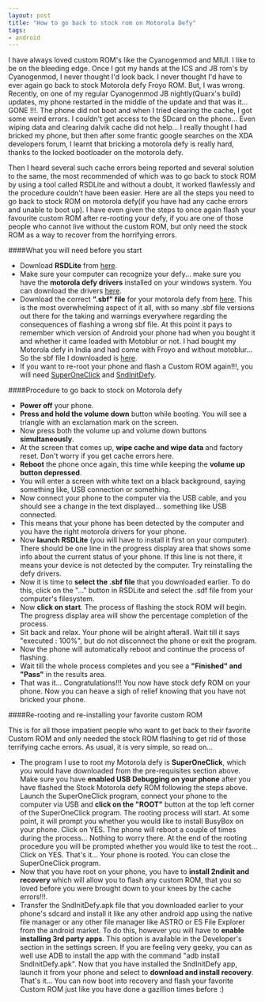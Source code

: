```yaml
---
layout: post
title: "How to go back to stock rom on Motorola Defy"
tags:
- android
---
```


I have always loved custom ROM's like the Cyanogenmod and MIUI. I like to be on the bleeding edge. Once I got my hands at the ICS and JB rom's by Cyanogenmod, I never thought I'd look back. I never thought I'd have to ever again go back to stock Motorola defy Froyo ROM. But, I was wrong. Recently, on one of my regular Cyanogenmod JB nightly(Quarx's build) updates, my phone restarted in the middle of the update and that was it... GONE !!!. The phone did not boot and when I tried clearing the cache, I got some weird errors. I couldn't get access to the SDcard on the phone... Even wiping data and clearing dalvik cache did not help... I really thought I had bricked my phone, but then after some frantic google searches on the XDA developers forum, I learnt that bricking a motorola defy is really hard, thanks to the locked bootloader on the motorola defy.

Then I heard several such cache errors being reported and several solution to the same, the most recommended of which was to go back to stock ROM by using a tool called RSDLite and without a doubt, it worked flawlessly and the procedure couldn't have been easier. Here are all the steps you need to go back to stock ROM on motorola defy(if you have had any cache errors and unable to boot up). I have even given the steps to once again flash your favourite custom ROM after re-rooting your defy, if you are one of those people who cannot live without the custom ROM, but only need the stock ROM as a way to recover from the horrifying errors.

####What you will need before you start

* Download __RSDLite__ from [here](http://forum.xda-developers.com/attachment.php?attachmentid=835334&d=1325246927).
* Make sure your computer can recognize your defy... make sure you have the __motorola defy drivers__ installed on your windows system. You can download the drivers [here](http://forum.xda-developers.com/attachment.php?attachmentid=525694&d=1298502477).
* Download the correct __".sbf" file__ for your motorola defy from [here](http://forum.xda-developers.com/showthread.php?t=966537). This is the most overwhelming aspect of it all, with so many .sbf file versions out there for the taking and warnings everywhere regarding the consequences of flashing a wrong sbf file. At this point it pays to remember which version of Android your phone had when you bought it and whether it came loaded with Motoblur or not. I had bought my Motorola defy in India and had come with Froyo and without motoblur... So the sbf file I downloaded is [here](http://sbf.droid-developers.org/umts_jordan/JRDNEM_U3_3.4.2_179-002_DEBLUR_SIGN_SIGNED_UCAJRDNEMARAB1B80AA03A.0R_PDS03C_USAJRDNFRYORTCEE_P016_A016_HWp3_Service1FF.sbf.gz).
* If you want to re-root your phone and flash a Custom ROM again!!!, you will need [SuperOneClick](http://depositfiles.com/files/n0dcxce3t) and [SndInitDefy](http://www.4shared.com/file/PbVxYsPx/sndinitdefy__23_.html).

####Procedure to go back to stock on Motorola defy

* __Power off__ your phone.
* __Press and hold the volume down__ button while booting. You will see a triangle with an exclamation mark on the screen.
* Now press both the volume up and volume down buttons __simultaneously__.
* At the screen that comes up, __wipe cache and wipe data__ and factory reset. Don't worry if you get cache errors here.
* __Reboot__ the phone once again, this time while keeping the __volume up button depressed__.
* You will enter a screen with white text on a black background, saying something like, USB connection or something.
* Now connect your phone to the computer via the USB cable, and you should see a change in the text displayed... something like USB connected.
* This means that your phone has been detected by the computer and you have the right motorola drivers for your phone.
* Now __launch RSDLite__ (you will have to install it first on your computer). There should be one line in the progress display area that shows some info about the current status of your phone. If this line is not there, it means your device is not detected by the computer. Try reinstalling the defy drivers.
* Now it is time to __select the .sbf file__ that you downloaded earlier. To do this, click on the "..." button in RSDLite and select the .sdf file from your computer's filesystem.
* Now __click on start__. The process of flashing the stock ROM will begin. The progress display area will show the percentage completion of the process.
* Sit back and relax. Your phone will be alright afterall. Wait till it says "executed : 100%", but do not disconnect the phone or exit the program.
* Now the phone will automatically reboot and continue the process of flashing.
* Wait till the whole process completes and you see a __"Finished" and "Pass"__ in the results area.
* That was it... Congratulations!!! You now have stock defy ROM on your phone. Now you can heave a sigh of relief knowing that you have not bricked your phone.

####Re-rooting and re-installing your favorite custom ROM

This is for all those impatient people who want to get back to their favorite Custom ROM and only needed the stock ROM flashing to get rid of those terrifying cache errors. As usual, it is very simple, so read on...

* The program I use to root my Motorola defy is __SuperOneClick__, which you would have downloaded from the pre-requisites section above. Make sure you have __enabled USB Debugging on your phone__ after you have flashed the Stock Motorola defy ROM following the steps above. Launch the SuperOneClick program, connect your phone to the computer via USB and __click on the "ROOT"__ button at the top left corner of the SuperOneClick program. The rooting process will start. At some point, it will prompt you whether you would like to install BusyBox on your phone. Click on YES. The phone will reboot a couple of times during the process... Nothing to worry there. At the end of the rooting procedure you will be prompted whether you would like to test the root... Click on YES. That's it... Your phone is rooted. You can close the SuperOneClick program.
* Now that you have root on your phone, you have to __install 2ndinit and recovery__ which will allow you to flash any custom ROM, that you so loved before you were brought down to your knees by the cache errors!!!.
* Transfer the SndInitDefy.apk file that you downloaded earlier to your phone's sdcard and install it like any other android app using the native file manager or any other file manager like ASTRO or ES File Explorer from the android market. To do this, however you will have to __enable installing 3rd party apps__. This option is available in the Developer's section in the settings screen. If you are feeling very geeky, you can as well use ADB to install the app with the command "adb install SndInitDefy.apk". Now that you have installed the SndInitDefy app, launch it from your phone and select to __download and install recovery__. That's it... You can now boot into recovery and flash your favorite Custom ROM just like you have done a gazillion times before :)
